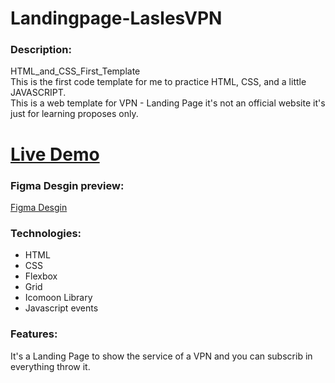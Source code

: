 # Landingpage-LaslesVPN

### Description:
HTML_and_CSS_First_Template <br />
This is the first code template for me to practice HTML, CSS, and a little JAVASCRIPT. <br />
This is a web template for VPN - Landing Page it's not an official website it's just for learning proposes only.

# [Live Demo](https://hassan-ghorab.github.io/HTML_and_CSS_First_Template/)

### Figma Desgin preview:
[Figma Desgin](https://www.figma.com/community/file/858999227165747995)

### Technologies:
- HTML
- CSS
- Flexbox
- Grid
- Icomoon Library
- Javascript events

### Features:
It's a Landing Page to show the service of a VPN and you can subscrib in everything throw it.




